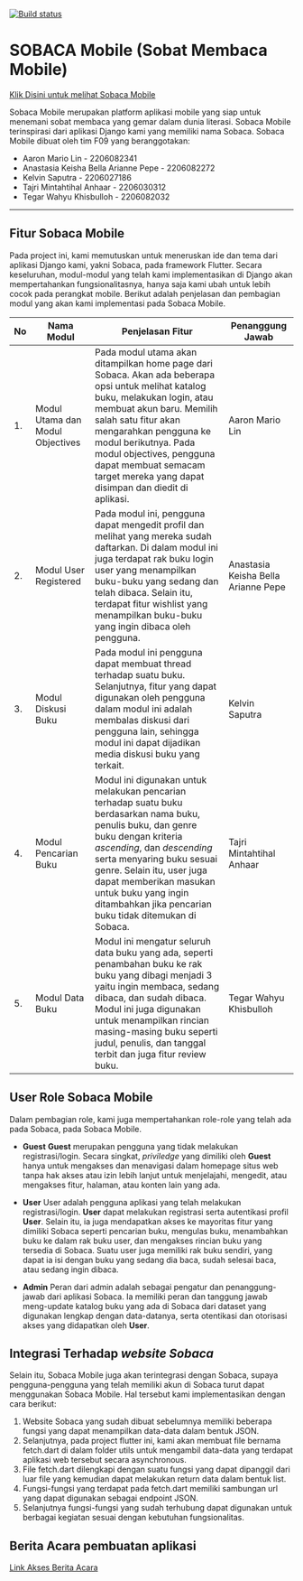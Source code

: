 [![Build status](https://build.appcenter.ms/v0.1/apps/6f9b9090-eadb-4464-a144-3aeed2bfb785/branches/master/badge)](https://appcenter.ms)
# **SOBACA Mobile (Sobat Membaca Mobile)**
[Klik Disini untuk melihat Sobaca Mobile](https://)

Sobaca Mobile merupakan platform aplikasi mobile yang siap untuk menemani sobat membaca yang gemar dalam dunia literasi. Sobaca Mobile terinspirasi dari aplikasi Django kami yang memiliki nama Sobaca. Sobaca Mobile dibuat oleh tim F09 yang beranggotakan:
* Aaron Mario Lin - 2206082341
* Anastasia Keisha Bella Arianne Pepe - 2206082272
* Kelvin Saputra - 2206027186
* Tajri Mintahtihal Anhaar - 2206030312 
* Tegar Wahyu Khisbulloh - 2206082032


---

##    Fitur Sobaca Mobile
Pada project ini, kami memutuskan untuk meneruskan ide dan tema dari aplikasi Django kami, yakni Sobaca, pada framework Flutter. Secara keseluruhan, modul-modul yang telah kami implementasikan di Django akan mempertahankan fungsionalitasnya, hanya saja kami ubah untuk lebih cocok pada perangkat mobile. Berikut adalah penjelasan dan pembagian modul yang akan kami implementasi pada Sobaca Mobile.

| No  | Nama Modul| Penjelasan Fitur | Penanggung Jawab |
| --- | --------- | ---------------- | ----------|
| 1.  | Modul Utama dan Modul Objectives | Pada modul utama akan ditampilkan home page dari Sobaca. Akan ada beberapa opsi untuk melihat katalog buku, melakukan login, atau membuat akun baru. Memilih salah satu fitur akan mengarahkan pengguna ke modul berikutnya. Pada modul objectives, pengguna dapat membuat semacam target mereka yang dapat disimpan dan diedit di aplikasi. | Aaron Mario Lin |
| 2.  | Modul User Registered | Pada modul ini, pengguna dapat mengedit profil dan melihat yang mereka sudah daftarkan. Di dalam modul ini juga terdapat rak buku login user yang menampilkan buku-buku yang sedang dan telah dibaca. Selain itu, terdapat fitur wishlist yang menampilkan buku-buku yang ingin dibaca oleh pengguna.| Anastasia Keisha Bella Arianne Pepe |
| 3.  | Modul Diskusi Buku | Pada modul ini pengguna dapat membuat thread terhadap suatu buku. Selanjutnya, fitur yang dapat digunakan oleh pengguna dalam modul ini adalah membalas diskusi dari pengguna lain, sehingga modul ini dapat dijadikan media diskusi buku yang terkait. | Kelvin Saputra | 
| 4.  | Modul Pencarian Buku | Modul ini digunakan untuk melakukan pencarian terhadap suatu buku berdasarkan nama buku, penulis buku, dan genre buku dengan kriteria *ascending*, dan *descending* serta menyaring buku sesuai genre. Selain itu, user juga dapat memberikan masukan untuk buku yang ingin ditambahkan jika pencarian buku tidak ditemukan di Sobaca. | Tajri Mintahtihal Anhaar |
| 5.  | Modul Data Buku | Modul ini mengatur seluruh data buku yang ada, seperti penambahan buku ke rak buku yang dibagi menjadi 3 yaitu ingin membaca, sedang dibaca, dan sudah dibaca. Modul ini juga digunakan untuk menampilkan rincian masing-masing buku seperti judul, penulis, dan tanggal terbit dan juga fitur review buku. | Tegar Wahyu Khisbulloh |


##    User Role Sobaca Mobile
Dalam pembagian role, kami juga mempertahankan role-role yang telah ada pada Sobaca, pada Sobaca Mobile.

* **Guest** 
**Guest** merupakan pengguna yang tidak melakukan registrasi/login. Secara singkat, _priviledge_ yang dimiliki oleh **Guest** hanya untuk mengakses dan menavigasi dalam homepage situs web tanpa hak akses atau izin lebih lanjut untuk menjelajahi, mengedit, atau mengakses fitur, halaman, atau konten lain yang ada.

* **User**
User adalah pengguna aplikasi yang telah melakukan registrasi/login. **User** dapat melakukan registrasi serta autentikasi profil **User**. Selain itu, ia juga mendapatkan akses ke mayoritas fitur yang dimiliki Sobaca seperti pencarian buku, mengulas buku, menambahkan buku ke dalam rak buku user, dan mengakses rincian buku yang tersedia di Sobaca. Suatu user juga memiliki rak buku sendiri, yang dapat ia isi dengan buku yang sedang dia baca, sudah selesai baca, atau sedang ingin dibaca.

* **Admin**
Peran dari admin adalah sebagai pengatur dan penanggung-jawab dari aplikasi Sobaca. Ia memiliki peran dan tanggung jawab meng-update katalog buku yang ada di Sobaca dari dataset yang digunakan lengkap dengan data-datanya, serta otentikasi dan otorisasi akses yang didapatkan oleh **User**.


##    Integrasi Terhadap *website Sobaca*
Selain itu, Sobaca Mobile juga akan terintegrasi dengan Sobaca, supaya pengguna-pengguna yang telah memiliki akun di Sobaca turut dapat menggunakan Sobaca Mobile. Hal tersebut kami implementasikan dengan cara berikut:

1. Website Sobaca yang sudah dibuat sebelumnya memiliki beberapa fungsi yang dapat menampilkan data-data dalam bentuk JSON.
2. Selanjutnya, pada project flutter ini, kami akan membuat file bernama fetch.dart di dalam folder utils untuk mengambil data-data yang terdapat aplikasi web tersebut secara asynchronous.
3. File fetch.dart dilengkapi dengan suatu fungsi yang dapat dipanggil dari luar file yang kemudian dapat melakukan return data dalam bentuk list.
4. Fungsi-fungsi yang terdapat pada fetch.dart memiliki sambungan url yang dapat digunakan sebagai endpoint JSON.
5. Selanjutnya fungsi-fungsi yang sudah terhubung dapat digunakan untuk berbagai kegiatan sesuai dengan kebutuhan fungsionalitas.

## Berita Acara pembuatan aplikasi
[Link Akses Berita Acara](https://docs.google.com/spreadsheets/d/1vQlOEZ4l_aohvcd3fCuHrFk5nsEkrvih/edit?usp=sharing&ouid=109455504393646931649&rtpof=true&sd=true)

